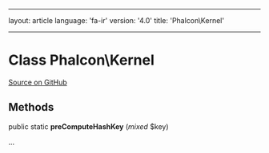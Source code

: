 * * *

layout: article language: 'fa-ir' version: '4.0' title: 'Phalcon\Kernel'

* * *

# Class **Phalcon\Kernel**

<a href="https://github.com/phalcon/cphalcon/tree/v4.0.0/phalcon/kernel.zep" class="btn btn-default btn-sm">Source on GitHub</a>

## Methods

public static **preComputeHashKey** (*mixed* $key)

...